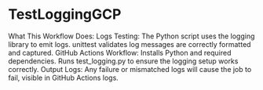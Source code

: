 # TestLoggingGCP
What This Workflow Does:
Logs Testing:
The Python script uses the logging library to emit logs.
unittest validates log messages are correctly formatted and captured.
GitHub Actions Workflow:
Installs Python and required dependencies.
Runs test_logging.py to ensure the logging setup works correctly.
Output Logs:
Any failure or mismatched logs will cause the job to fail, visible in GitHub Actions logs.
